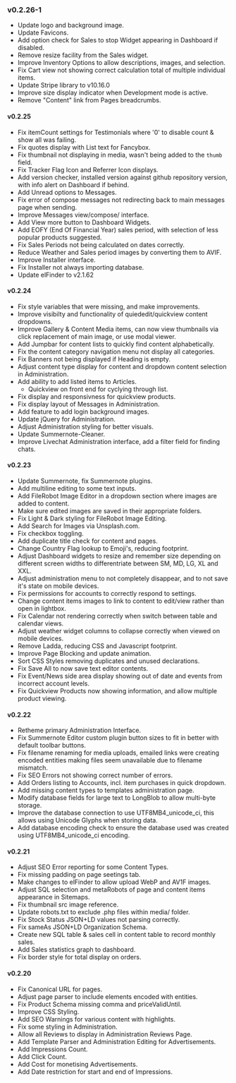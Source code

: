 ### v0.2.26-1
- Update logo and background image.
- Update Favicons.
- Add option check for Sales to stop Widget appearing in Dashboard if disabled.
- Remove resize facility from the Sales widget.
- Improve Inventory Options to allow descriptions, images, and selection.
- Fix Cart view not showing correct calculation total of multiple individual items.
- Update Stripe library to v10.16.0
- Improve size display indicator when Development mode is active.
- Remove "Content" link from Pages breadcrumbs.

#### v0.2.25
- Fix itemCount settings for Testimonials where '0' to disable count & show all was failing.
- Fix quotes display with List text for Fancybox.
- Fix thumbnail not displaying in media, wasn't being added to the `thumb` field.
- Fix Tracker Flag Icon and Referrer Icon displays.
- Add version checker, installed version against github repository version, with info alert on Dashboard if behind.
- Add Unread options to Messages.
- Fix error of compose messages not redirecting back to main messages page when sending.
- Improve Messages view/compose/ interface.
- Add View more button to Dashboard Widgets.
- Add EOFY (End Of Financial Year) sales period, with selection of less popular products suggested.
- Fix Sales Periods not being calculated on dates correctly.
- Reduce Weather and Sales period images by converting them to AVIF.
- Improve Installer interface.
- Fix Installer not always importing database.
- Update elFinder to v2.1.62

#### v0.2.24
- Fix style variables that were missing, and make improvements.
- Improve visibilty and functionality of quiededit/quickview content dropdowns.
- Improve Gallery & Content Media items, can now view thumbnails via click replacement of main image, or use modal viewer.
- Add Jumpbar for content lists to quickly find content alphabetically.
- Fix the content category navigation menu not display all categories.
- Fix Banners not being displayed if Heading is empty.
- Adjust content type display for content and dropdown content selection in Administration.
- Add ability to add listed items to Articles.
  - Quickview on front end for cyclying through list.
- Fix display and responsivness for quickview products.
- Fix display layout of Messages in Administration.
- Add feature to add login background images.
- Update jQuery for Administration.
- Adjust Administration styling for better visuals.
- Update Summernote-Cleaner.
- Improve Livechat Administration interface, add a filter field for finding chats.

#### v0.2.23
- Update Summernote, fix Summernote plugins.
- Add multiline editing to some text inputs.
- Add FileRobot Image Editor in a dropdown section where images are added to content.
- Make sure edited images are saved in their appropriate folders.
- Fix Light & Dark styling for FileRobot Image Editing.
- Add Search for Images via Unsplash.com.
- Fix checkbox toggling.
- Add duplicate title check for content and pages.
- Change Country Flag lookup to Emoji's, reducing footprint.
- Adjust Dashboard widgets to resize and remember size depending on different screen widths to differentriate between SM, MD, LG, XL and XXL.
- Adjust administration menu to not completely disappear, and to not save it's state on mobile devices.
- Fix permissions for accounts to correctly respond to settings.
- Change content items images to link to content to edit/view rather than open in lightbox.
- Fix Calendar not rendering correctly when switch between table and calendar views.
- Adjust weather widget columns to collapse correctly when viewed on mobile devices.
- Remove Ladda, reducing CSS and Javascript footprint.
- Improve Page Blocking and update animation.
- Sort CSS Styles removing duplicates and unused declarations.
- Fix Save All to now save text editor contents.
- Fix Event/News side area display showing out of date and events from incorrect account levels.
- Fix Quickview Products now showing information, and allow multiple product viewing.

#### v0.2.22
- Retheme primary Administration Interface.
- Fix Summernote Editor custom plugin button sizes to fit in better with default toolbar buttons.
- Fix filename renaming for media uploads, emailed links were creating encoded entities making files seem unavailable due to filename mismatch.
- Fix SEO Errors not showing correct number of errors.
- Add Orders listing to Accounts, incl. item purchases in quick dropdown.
- Add missing content types to templates administration page.
- Modify database fields for large text to LongBlob to allow multi-byte storage.
- Improve the database connection to use UTF8MB4_unicode_ci, this allows using Unicode Glyphs when storing data.
- Add database encoding check to ensure the database used was created using UTF8MB4_unicode_ci encoding.

#### v0.2.21
- Adjust SEO Error reporting for some Content Types.
- Fix missing padding on page seetings tab.
- Make changes to elFinder to allow upload WebP and AV1F images.
- Adjust SQL selection and metaRobots of page and content items appearance in Sitemaps.
- Fix thumbnail src image reference.
- Update robots.txt to exclude .php files within media/ folder.
- Fix Stock Status JSON+LD values not parsing correctly.
- Fix sameAs JSON+LD Organization Schema.
- Create new SQL table & sales cell in content table to record monthly sales.
- Add Sales statistics graph to dashboard.
- Fix border style for total display on orders.

#### v0.2.20
- Fix Canonical URL for pages.
- Adjust page parser to include elements encoded with entities.
- Fix Product Schema missing comma and priceValidUntil.
- Improve CSS Styling.
- Add SEO Warnings for various content with highlights.
- Fix some styling in Administration.
- Allow all Reviews to display in Administration Reviews Page.
- Add Template Parser and Administration Editing for Advertisements.
- Add Impressions Count.
- Add Click Count.
- Add Cost for monetising Advertisements.
- Add Date restriction for start and end of Impressions.
